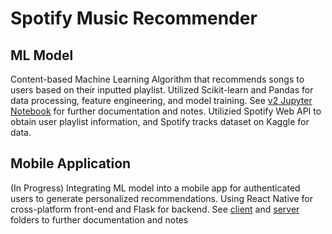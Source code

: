# Spotify Music Recommender

## ML Model
Content-based Machine Learning Algorithm that recommends songs to users based on their inputted playlist. Utilized Scikit-learn and Pandas for data processing, feature engineering, and model training. See [v2 Jupyter Notebook](https://github.com/RohitValiveti/music-discovery-app/blob/main/model/modelv2.ipynb) for further documentation and notes. Utilizied Spotify Web API to obtain user playlist information, and Spotify tracks dataset on Kaggle for data.

## Mobile Application 
(In Progress)
Integrating ML model into a mobile app for authenticated users to generate personalized recommendations. Using React Native for cross-platform front-end and Flask for backend. See [client](https://github.com/RohitValiveti/music-discovery-app/tree/main/client) and [server](https://github.com/RohitValiveti/music-discovery-app/tree/main/server) folders to further documentation and notes
